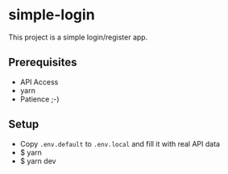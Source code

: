 # simple-login

This project is a simple login/register app. 

## Prerequisites

* API Access
* yarn
* Patience ;-)

## Setup

* Copy `.env.default` to `.env.local` and fill it with real API data
* $ yarn
* $ yarn dev
